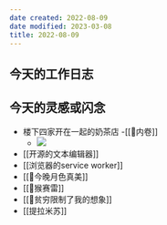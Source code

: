 ```yaml
---
date created: 2022-08-09
date modified: 2023-03-08
title: 2022-08-09
---
```


## 今天的工作日志

## 今天的灵感或闪念

- 楼下四家开在一起的奶茶店 -[[🐤内卷]]
	- ![](https://img2.oldwinter.top/楼下四家开在一起的奶茶店.png)
- [[开源的文本编辑器]]
- [[浏览器的service worker]]
- [[🐤今晚月色真美]]
- [[🐤猴赛雷]]
- [[🐤贫穷限制了我的想象]]
- [[提拉米苏]]
